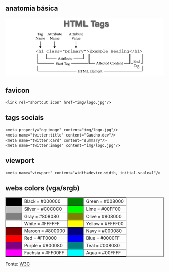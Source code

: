 ## anatomia básica

![Partes de uma tag HTML](img/html.png)

## favicon
```
<link rel="shortcut icon" href="img/logo.jpg"/>
```

## tags sociais
```
<meta property="og:image" content="img/logo.jpg"/>
<meta name="twitter:title" content="Gaucho.dev"/>
<meta name="twitter:card" content="summary"/>
<meta name="twitter:image" content="img/logo.jpg"/>
```

## viewport
```
<meta name="viewport" content="width=device-width, initial-scale=1"/>
```

## webs colors (vga/srgb)
<table align=center width="100%" border=1>
	<tr>
		<td bgcolor=Black width=36></td><td>Black  = #000000</td>
		<td bgcolor=Green width=36></td><td>Green  = #008000</td>
	</tr>
	<tr>
		<td bgcolor=Silver></td><td>Silver = #C0C0C0</td>
		<td bgcolor=Lime></td><td>Lime   = #00FF00</td>
	</tr>
	<tr>
		<td bgcolor=Gray></td><td>Gray   = #808080</td>
		<td bgcolor=Olive></td><td>Olive  = #808000</td>
	</tr>
	<tr>
		<td bgcolor=White></td><td>White  = #FFFFFF</td>
		<td bgcolor=Yellow></td><td>Yellow = #FFFF00</td>
	</tr>
	<tr>
		<td bgcolor=Maroon></td><td>Maroon = #800000</td>
		<td bgcolor=Navy></td><td>Navy   = #000080</td>
	</tr>
	<tr>
		<td bgcolor=Red></td><td>Red    = #FF0000</td>
		<td bgcolor=Blue></td><td>Blue   = #0000FF</td>
	</tr>
	<tr>
		<td bgcolor=Purple></td><td>Purple = #800080</td>
		<td bgcolor=Teal></td><td>Teal   = #008080</td>
	</tr>
	<tr>
		<td bgcolor=Fuchsia></td><td>Fuchsia  = #FF00FF</td>
		<td bgcolor=Aqua></td><td bgcolor=>Aqua   = #00FFFF</td>
	</tr>
</table>

Fonte: [W3C](https://www.w3.org/TR/2018/SPSD-html32-20180315/#body)
